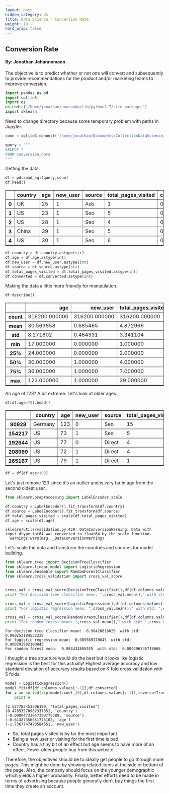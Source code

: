 ```yaml
---
layout: post
hidden_category: ds
title: Data Science - Conversion Rate
weight: 10
hard_wrap: false
---
```



## Conversion Rate
#### By: Jonathan Johannemann


The objective is to predict whether or not one will convert and subsequently to provide recommendations for the product and/or marketing teams to improve conversion.


```python
import pandas as pd
import sqlite3
import os
os.chdir('/home/jonathan/anaconda/lib/python2.7/site-packages')
import sklearn
```

Need to change directory because some temporary problem with paths in Jupyter.


```python
conn = sqlite3.connect('/home/jonathan/Documents/CollectionDataScience/Challenge_Database.db')

query = """
SELECT *
FROM conversion_data
"""
```

Getting the data.


```python
df = pd.read_sql(query,conn)
df.head()
```




<div>
<table border="1" class="dataframe">
  <thead>
    <tr style="text-align: right;">
      <th></th>
      <th>country</th>
      <th>age</th>
      <th>new_user</th>
      <th>source</th>
      <th>total_pages_visited</th>
      <th>converted</th>
    </tr>
  </thead>
  <tbody>
    <tr>
      <th>0</th>
      <td>UK</td>
      <td>25</td>
      <td>1</td>
      <td>Ads</td>
      <td>1</td>
      <td>0</td>
    </tr>
    <tr>
      <th>1</th>
      <td>US</td>
      <td>23</td>
      <td>1</td>
      <td>Seo</td>
      <td>5</td>
      <td>0</td>
    </tr>
    <tr>
      <th>2</th>
      <td>US</td>
      <td>28</td>
      <td>1</td>
      <td>Seo</td>
      <td>4</td>
      <td>0</td>
    </tr>
    <tr>
      <th>3</th>
      <td>China</td>
      <td>39</td>
      <td>1</td>
      <td>Seo</td>
      <td>5</td>
      <td>0</td>
    </tr>
    <tr>
      <th>4</th>
      <td>US</td>
      <td>30</td>
      <td>1</td>
      <td>Seo</td>
      <td>6</td>
      <td>0</td>
    </tr>
  </tbody>
</table>
</div>




```python
df.country = df.country.astype(str)
df.age = df.age.astype(int)
df.new_user = df.new_user.astype(int)
df.source = df.source.astype(str)
df.total_pages_visited = df.total_pages_visited.astype(int)
df.converted = df.converted.astype(int)
```

Making the data a little more friendly for manipulation.


```python
df.describe()
```




<div>
<table border="1" class="dataframe">
  <thead>
    <tr style="text-align: right;">
      <th></th>
      <th>age</th>
      <th>new_user</th>
      <th>total_pages_visited</th>
      <th>converted</th>
    </tr>
  </thead>
  <tbody>
    <tr>
      <th>count</th>
      <td>316200.000000</td>
      <td>316200.000000</td>
      <td>316200.000000</td>
      <td>316200.000000</td>
    </tr>
    <tr>
      <th>mean</th>
      <td>30.569858</td>
      <td>0.685465</td>
      <td>4.872966</td>
      <td>0.032258</td>
    </tr>
    <tr>
      <th>std</th>
      <td>8.271802</td>
      <td>0.464331</td>
      <td>3.341104</td>
      <td>0.176685</td>
    </tr>
    <tr>
      <th>min</th>
      <td>17.000000</td>
      <td>0.000000</td>
      <td>1.000000</td>
      <td>0.000000</td>
    </tr>
    <tr>
      <th>25%</th>
      <td>24.000000</td>
      <td>0.000000</td>
      <td>2.000000</td>
      <td>0.000000</td>
    </tr>
    <tr>
      <th>50%</th>
      <td>30.000000</td>
      <td>1.000000</td>
      <td>4.000000</td>
      <td>0.000000</td>
    </tr>
    <tr>
      <th>75%</th>
      <td>36.000000</td>
      <td>1.000000</td>
      <td>7.000000</td>
      <td>0.000000</td>
    </tr>
    <tr>
      <th>max</th>
      <td>123.000000</td>
      <td>1.000000</td>
      <td>29.000000</td>
      <td>1.000000</td>
    </tr>
  </tbody>
</table>
</div>



An age of 123? A bit extreme. Let's look at older ages.


```python
df[df.age>70].head()
```




<div>
<table border="1" class="dataframe">
  <thead>
    <tr style="text-align: right;">
      <th></th>
      <th>country</th>
      <th>age</th>
      <th>new_user</th>
      <th>source</th>
      <th>total_pages_visited</th>
      <th>converted</th>
    </tr>
  </thead>
  <tbody>
    <tr>
      <th>90928</th>
      <td>Germany</td>
      <td>123</td>
      <td>0</td>
      <td>Seo</td>
      <td>15</td>
      <td>1</td>
    </tr>
    <tr>
      <th>154217</th>
      <td>US</td>
      <td>73</td>
      <td>1</td>
      <td>Seo</td>
      <td>5</td>
      <td>0</td>
    </tr>
    <tr>
      <th>192644</th>
      <td>US</td>
      <td>77</td>
      <td>0</td>
      <td>Direct</td>
      <td>4</td>
      <td>0</td>
    </tr>
    <tr>
      <th>208969</th>
      <td>US</td>
      <td>72</td>
      <td>1</td>
      <td>Direct</td>
      <td>4</td>
      <td>0</td>
    </tr>
    <tr>
      <th>265167</th>
      <td>US</td>
      <td>79</td>
      <td>1</td>
      <td>Direct</td>
      <td>1</td>
      <td>0</td>
    </tr>
  </tbody>
</table>
</div>




```python
df = df[df.age<100]
```

Let's just remove 123 since it's an outlier and is very far in age from the second oldest user.


```python
from sklearn.preprocessing import LabelEncoder,scale

df.country = LabelEncoder().fit_transform(df.country)
df.source = LabelEncoder().fit_transform(df.source)
df.total_pages_visited = scale(df.total_pages_visited)
df.age = scale(df.age)
```

    sklearn/utils/validation.py:429: DataConversionWarning: Data with input dtype int64 was converted to float64 by the scale function.
      warnings.warn(msg, _DataConversionWarning)


Let's scale the data and transform the countries and sources for model building.


```python
from sklearn.tree import DecisionTreeClassifier
from sklearn.linear_model import LogisticRegression
from sklearn.ensemble import RandomForestClassifier
from sklearn.cross_validation import cross_val_score


cross_val = cross_val_score(DecisionTreeClassifier(),df[df.columns.values[:-1]],df.converted,cv=5)
print "For decision tree classifier mean: ",cross_val.mean()," with std: ",cross_val.std()

cross_val = cross_val_score(LogisticRegression(),df[df.columns.values[:-1]],df.converted,cv=5)
print "For logistic regression mean: ",cross_val.mean()," with std: ",cross_val.std()

cross_val = cross_val_score(RandomForestClassifier(),df[df.columns.values[:-1]],df.converted,cv=5)
print "For random forest mean: ",cross_val.mean()," with std: ",cross_val.std()
```

    For decision tree classifier mean:  0.98420610029  with std:  0.000253184532238
    For logistic regression mean:  0.985569170645  with std:  0.000291582100845
    For random forest mean:  0.984433805925  with std:  0.000296345719065


I thought a tree structure would do the best but it looks like logistic regression is the best for this actually! Highest average accuracy and low standard deviation of accuracy results based on K fold cross validation with 5 folds.


```python
model = LogisticRegression()
model.fit(df[df.columns.values[:-1]],df.converted)
for v in sorted(zip(model.coef_[0],df.columns.values[:-1]),reverse=True):
    print v
```

    (2.527783451306199, 'total_pages_visited')
    (0.47853570982337351, 'country')
    (-0.00094733047390775389, 'source')
    (-0.61427356551775103, 'age')
    (-1.7367747470584551, 'new_user')


* So, total pages visited is by far the most important.
* Being a new user or visiting for the first time is bad.
* Country has a tiny bit of an effect but age seems to have more of an effect. Fewer older people buy from this website.

Therefore, the objectives should be to ideally get people to go through more pages. This might be done by showing related items at the side or bottom of the page. Also, the company should focus on the younger demographic which yields a higher probability. Finally, better efforts need to be made in terms of advertising because people generally don't buy things the first time they create an account.
